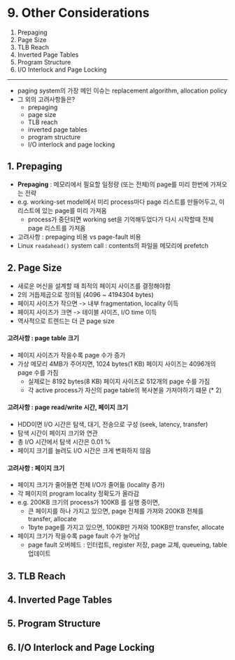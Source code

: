 # 9. Other Considerations

1. Prepaging
2. Page Size
3. TLB Reach
4. Inverted Page Tables
5. Program Structure
6. I/O Interlock and Page Locking

---

- paging system의 가장 메인 이슈는 replacement algorithm, allocation policy
- 그 외의 고려사항들은?
    - prepaging
    - page size
    - TLB reach
    - inverted page tables
    - program structure
    - I/O interlock and page locking

## 1. Prepaging

- **Prepaging** : 메모리에서 필요할 일정량 (또는 전체)의 page를 미리 한번에 가져오는 전략
- e.g. working-set model에서 미리 process마다 page 리스트를 만들어두고, 이 리스트에 있는 page를 미리 가져옴
    - process가 중단되면 working set을 기억해두었다가 다시 시작할때 전체 page 리스트를 가져옴
- 고려사항 : prepaging 비용 vs page-fault 비용
- Linux `readahead()` system call : contents의 파일을 메모리에 prefetch

## 2. Page Size

- 새로운 머신을 설계할 때 최적의 페이지 사이즈를 결정해야함
- 2의 거듭제곱으로 정의됨 (4096 ~ 4194304 bytes)
- 페이지 사이즈가 작으면 -> 내부 fragmentation, locality 이득
- 페이지 사이즈가 크면 -> 테이블 사이즈, I/O time 이득
- 역사적으로 트렌드는 더 큰 page size

#### 고려사항 : page table 크기

- 페이지 사이즈가 작을수록 page 수가 증가
- 가상 메모리 4MB가 주어지면, 1024 bytes(1 KB) 페이지 사이즈는 4096개의 page 수를 가짐
    - 실제로는 8192 bytes(8 KB) 페이지 사이즈로 512개의 page 수를 가짐
    - 각 active process가 자신의 page table의 복사본을 가져야하기 떄문 (* 2)

#### 고려사항 : page read/write 시간, 페이지 크기

- HDD이면 I/O 시간은 탐색, 대기, 전송으로 구성 (seek, latency, transfer)
- 탐색 시간이 페이지 크기와 연관
- 총 I/O 시간에서 탐색 시간은 0.01 %
- 페이지 크기를 늘려도 I/O 시간은 크게 변화하지 않음

#### 고려사항 : 페이지 크기

- 페이지 크기가 줄어들면 전체 I/O가 줄어듦 (locality 증가)
- 각 페이지의 program locality 정확도가 올라감
- e.g. 200KB 크기의 process가 100KB 를 실행 중이면,
    - 큰 페이지를 하나 가지고 있으면, page 전체를 가져와 200KB 전체를 transfer, allocate
    - 1byte page를 가지고 있으면, 100KB만 가져와 100KB만 transfer, allocate
- 페이지 크기가 작을수록 page fault 수가 늘어남
    - page fault 오버헤드 : 인터럽트, register 저장, page 교체, queueing, table 업데이트

## 3. TLB Reach

## 4. Inverted Page Tables

## 5. Program Structure

## 6. I/O Interlock and Page Locking
